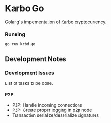 # Karbo Go
Golang's implementation of [Karbo](https://github.com/Karbovanets/karbo) cryptocurrency.

### Running

```shell
go run krbd.go
```

## Development Notes

### Development Issues
List of tasks to be done.

#### P2P
  * P2P: Handle incoming connections
  * P2P: Create proper logging in p2p node
  * Transaction serialize/deserialize signatures